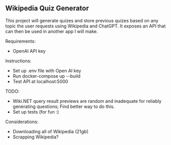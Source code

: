 ## Wikipedia Quiz Generator

This project will generate quizes and store previous quizes based on any topic the user requests using Wikipedia and ChatGPT.
It exposes an API that can then be used in another app I will make.

Requirements:
- OpenAI API key

Instructions:
- Set up .env file with Open AI key
- Run docker-compose up --build
- Test API at localhost:5000

TODO:
- Wiki.NET query result previews are random and inadequate for reliably generating questions; Find better way to do this.
- Set up tests (for fun :)

Considerations:
- Downloading all of Wikipedia (21gb)
- Scrapping Wikipedia?